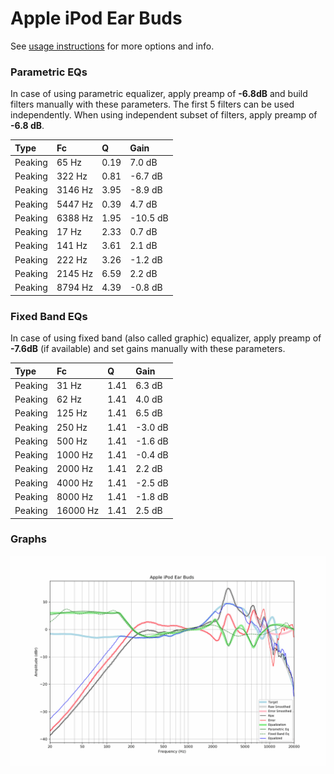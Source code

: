 # Apple iPod Ear Buds
See [usage instructions](https://github.com/jaakkopasanen/AutoEq#usage) for more options and info.

### Parametric EQs
In case of using parametric equalizer, apply preamp of **-6.8dB** and build filters manually
with these parameters. The first 5 filters can be used independently.
When using independent subset of filters, apply preamp of **-6.8 dB**.

| Type    | Fc      |    Q | Gain     |
|:--------|:--------|:-----|:---------|
| Peaking | 65 Hz   | 0.19 | 7.0 dB   |
| Peaking | 322 Hz  | 0.81 | -6.7 dB  |
| Peaking | 3146 Hz | 3.95 | -8.9 dB  |
| Peaking | 5447 Hz | 0.39 | 4.7 dB   |
| Peaking | 6388 Hz | 1.95 | -10.5 dB |
| Peaking | 17 Hz   | 2.33 | 0.7 dB   |
| Peaking | 141 Hz  | 3.61 | 2.1 dB   |
| Peaking | 222 Hz  | 3.26 | -1.2 dB  |
| Peaking | 2145 Hz | 6.59 | 2.2 dB   |
| Peaking | 8794 Hz | 4.39 | -0.8 dB  |

### Fixed Band EQs
In case of using fixed band (also called graphic) equalizer, apply preamp of **-7.6dB**
(if available) and set gains manually with these parameters.

| Type    | Fc       |    Q | Gain    |
|:--------|:---------|:-----|:--------|
| Peaking | 31 Hz    | 1.41 | 6.3 dB  |
| Peaking | 62 Hz    | 1.41 | 4.0 dB  |
| Peaking | 125 Hz   | 1.41 | 6.5 dB  |
| Peaking | 250 Hz   | 1.41 | -3.0 dB |
| Peaking | 500 Hz   | 1.41 | -1.6 dB |
| Peaking | 1000 Hz  | 1.41 | -0.4 dB |
| Peaking | 2000 Hz  | 1.41 | 2.2 dB  |
| Peaking | 4000 Hz  | 1.41 | -2.5 dB |
| Peaking | 8000 Hz  | 1.41 | -1.8 dB |
| Peaking | 16000 Hz | 1.41 | 2.5 dB  |

### Graphs
![](./Apple%20iPod%20Ear%20Buds.png)